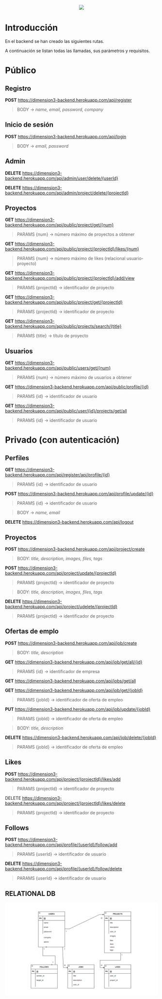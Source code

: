 <p align="center"><a href="https://laravel.com" target="_blank"><img src="https://raw.githubusercontent.com/laravel/art/master/logo-lockup/5%20SVG/2%20CMYK/1%20Full%20Color/laravel-logolockup-cmyk-red.svg" width="400"></a></p>

# Introducción

En el backend se han creado las siguientes rutas. 

A continuación se listan todas las llamadas, sus parámetros y requisitos.

# Público

## Registro

**POST** https://dimension3-backend.herokuapp.com/api/register 

> BODY -> _name, email, password, company_

## Inicio de sesión

**POST** https://dimension3-backend.herokuapp.com/api/login

> BODY -> _email, password_

## Admin

**DELETE** https://dimension3-backend.herokuapp.com/api/admin/user/delete/{userId}

**DELETE** https://dimension3-backend.herokuapp.com/api/admin/project/delete/{projectId}

## Proyectos

**GET** https://dimension3-backend.herokuapp.com/api/public/project/get/{num}

> PARAMS {num} -> número máximo de proyectos a obtener

**GET** https://dimension3-backend.herokuapp.com/api/public/project/{projectId}/likes/{num}

> PARAMS {num} -> número máximo de likes (relacional usuario-proyecto)

**GET** https://dimension3-backend.herokuapp.com/api/public/project/{projectId}/add/view

> PARAMS {projectId} -> identificador de proyecto

**GET** https://dimension3-backend.herokuapp.com/api/public/project/get/{projectId}

> PARAMS {projectId} -> identificador de proyecto

**GET** https://dimension3-backend.herokuapp.com/api/public/projects/search/{title}

> PARAMS {title} -> título de proyecto

## Usuarios

**GET** https://dimension3-backend.herokuapp.com/api/public/users/get/{num}

> PARAMS {num} -> número máximo de usuarios a obtener

**GET** https://dimension3-backend.herokuapp.com/api/public/profile/{id}

> PARAMS {id} -> identificador de usuario

**GET** https://dimension3-backend.herokuapp.com/api/public/user/{id}/projects/get/all

> PARAMS {id} -> identificador de usuario

# Privado (con autenticación)

## Perfiles 

**GET** https://dimension3-backend.herokuapp.com/api/register/api/profile/{id}

> PARAMS {id} -> identificador de usuario

**POST** https://dimension3-backend.herokuapp.com/api/profile/update/{id}

> PARAMS {id} -> identificador de usuario

> BODY -> _name, email_

**DELETE** https://dimension3-backend.herokuapp.com/api/logout

## Proyectos

**POST** https://dimension3-backend.herokuapp.com/api/project/create

> BODY: _title, description, images, files, tags_

**POST** https://dimension3-backend.herokuapp.com/api/project/update/{projectId}

> PARAMS {projectId} -> identificador de proyecto

> BODY: _title, description, images, files, tags_

**DELETE** https://dimension3-backend.herokuapp.com/api/project/udelete/{projectId}

> PARAMS {projectId} -> identificador de proyecto

## Ofertas de emplo

**POST** https://dimension3-backend.herokuapp.com/api/job/create

> BODY: _title, description_

**GET** https://dimension3-backend.herokuapp.com/api/job/get/all/{id}

> PARAMS {id} -> identificador de empresa

**GET** https://dimension3-backend.herokuapp.com/api/jobs/get/all

**GET** https://dimension3-backend.herokuapp.com/api/job/get/{jobId}

> PARAMS {jobId} -> identificador de oferta de empleo

**PUT** https://dimension3-backend.herokuapp.com/api/job/update/{jobId}

> PARAMS {jobId} -> identificador de oferta de empleo

> BODY: _title, description_

**DELETE** https://dimension3-backend.herokuapp.com/api/job/delete/{jobId}

> PARAMS {jobId} -> identificador de oferta de empleo

## Likes

**POST** https://dimension3-backend.herokuapp.com/api/project/{projectId}/likes/add

> PARAMS {projectId} -> identificador de proyecto

DELETE https://dimension3-backend.herokuapp.com/api/project/{projectId}/likes/delete

> PARAMS {projectId} -> identificador de proyecto

## Follows

**POST** https://dimension3-backend.herokuapp.com/api/profile/{userId}/follow/add

> PARAMS {userId} -> identificador de usuario

**DELETE** https://dimension3-backend.herokuapp.com/api/profile/{userId}/follow/delete

> PARAMS {userId} -> identificador de usuario

## RELATIONAL DB

![BD](img/db.png)